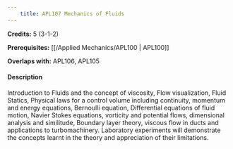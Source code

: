 ```yaml
---
    title: APL107 Mechanics of Fluids
---
```

**Credits:** 5 (3-1-2)



**Prerequisites:** [[/Applied Mechanics/APL100 | APL100]]

**Overlaps with:** APL106, APL105

#### Description 
Introduction to Fluids and the concept of viscosity, Flow visualization, Fluid Statics, Physical laws for a control volume including continuity, momentum and energy equations, Bernoulli equation, Differential equations of fluid motion, Navier Stokes equations, vorticity and potential flows, dimensional analysis and similitude, Boundary layer theory, viscous flow in ducts and applications to turbomachinery. Laboratory experiments will demonstrate the concepts learnt in the theory and appreciation of their limitations.